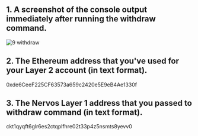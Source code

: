 ## 1. A screenshot of the console output immediately after running the withdraw command.
![9 withdraw](https://user-images.githubusercontent.com/82708391/129261290-4724267d-e73e-46be-8c0c-95501192eb59.PNG)

## 2. The Ethereum address that you've used for your Layer 2 account (in text format).
0xde6CeeF225CF63573a659c2420e5E9eB4Ae1330f

## 3. The Nervos Layer 1 address that you passed to withdraw command (in text format).
ckt1qyqft6glr6es2ctqplfhre02t33p4z5nsmts8yevv0
